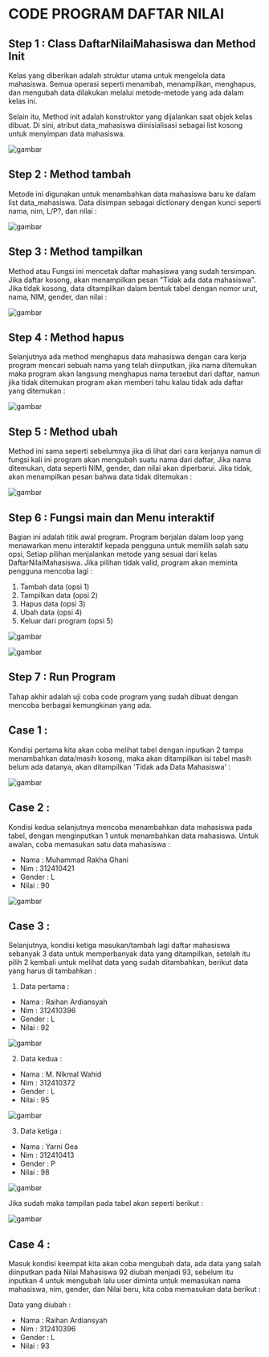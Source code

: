 # CODE PROGRAM DAFTAR NILAI

## Step 1 : Class DaftarNilaiMahasiswa dan Method Init

Kelas yang diberikan adalah struktur utama untuk mengelola data mahasiswa. Semua operasi seperti menambah, menampilkan, menghapus, dan mengubah data dilakukan melalui metode-metode yang ada dalam kelas ini.

Selain itu, Method init adalah konstruktor yang dijalankan saat objek kelas dibuat. Di sini, atribut data_mahasiswa diinisialisasi sebagai list kosong untuk menyimpan data mahasiswa.

![gambar](https://github.com/M-Rakha/labpy08/blob/9f7489b18edbc9b44140fce14fafb9f531703fd3/Cuplikan%20layar%202024-12-09%20185341.png)

## Step 2 : Method tambah

Metode ini digunakan untuk menambahkan data mahasiswa baru ke dalam list data_mahasiswa. Data disimpan sebagai dictionary dengan kunci seperti nama, nim, L/P?, dan nilai :

![gambar](https://github.com/M-Rakha/labpy08/blob/053c6aea8191e0ac95c3353c0043ccda3c468677/Cuplikan%20layar%202024-12-09%20185634.png)

## Step 3 : Method tampilkan

Method atau Fungsi ini mencetak daftar mahasiswa yang sudah tersimpan. Jika daftar kosong, akan menampilkan pesan "Tidak ada data mahasiswa". Jika tidak kosong, data ditampilkan dalam bentuk tabel dengan nomor urut, nama, NIM, gender, dan nilai :

![gambar](https://github.com/M-Rakha/labpy08/blob/1b8553ab492ce8cc8e51e7f9ef8b60008ce117e1/Cuplikan%20layar%202024-12-09%20190045.png)

## Step 4 : Method hapus

Selanjutnya ada method menghapus data mahasiswa dengan cara kerja program mencari sebuah nama yang telah diinputkan, jika nama ditemukan maka program akan langsung menghapus nama tersebut dari daftar, namun jika tidak ditemukan program akan memberi tahu kalau tidak ada daftar yang ditemukan :

![gambar](https://github.com/M-Rakha/labpy08/blob/6e96b588344512a69ff23f890446b2f0815018f7/Cuplikan%20layar%202024-12-09%20190349.png)

## Step 5 : Method ubah

Method ini sama seperti sebelumnya jika di lihat dari cara kerjanya namun di fungsi kali ini program akan mengubah suatu nama dari daftar, Jika nama ditemukan, data seperti NIM, gender, dan nilai akan diperbarui. Jika tidak, akan menampilkan pesan bahwa data tidak ditemukan :

![gambar](https://github.com/M-Rakha/labpy08/blob/6086af0bac87a45f36a5f1a935e6b1afd7c7b142/Cuplikan%20layar%202024-12-09%20190540.png)

## Step 6 : Fungsi main dan Menu interaktif

Bagian ini adalah titik awal program. Program berjalan dalam loop yang menawarkan menu interaktif kepada pengguna untuk memilih salah satu opsi, Setiap pilihan menjalankan metode yang sesuai dari kelas DaftarNilaiMahasiswa. Jika pilihan tidak valid, program akan meminta pengguna mencoba lagi :

1. Tambah data (opsi 1)
2. Tampilkan data (opsi 2)
3. Hapus data (opsi 3)
4. Ubah data (opsi 4)
5. Keluar dari program (opsi 5)

![gambar](https://github.com/M-Rakha/labpy08/blob/3f6651744b4f2237cb0f67e4fc77213f5ed4fc19/Cuplikan%20layar%202024-12-09%20190828.png)

![gambar](https://github.com/M-Rakha/labpy08/blob/76e694277aecd1cc7786e6b9eef26e82300b89c9/Cuplikan%20layar%202024-12-09%20190912.png)

## Step 7 : Run Program

Tahap akhir adalah uji coba code program yang sudah dibuat dengan mencoba berbagai kemungkinan yang ada.

## Case 1 :

Kondisi pertama kita akan coba melihat tabel dengan inputkan 2 tampa menambahkan data/masih kosong, maka akan ditampilkan isi tabel masih belum ada datanya, akan ditampilkan 'Tidak ada Data Mahasiswa' :

![gambar](https://github.com/M-Rakha/labpy08/blob/1a845d8821544c6ea1a0d46aa43bac0852b12492/Cuplikan%20layar%202024-12-09%20191258.png)

## Case 2 :

Kondisi kedua selanjutnya mencoba menambahkan data mahasiswa pada tabel, dengan menginputkan 1 untuk menambahkan data mahasiswa. Untuk awalan, coba memasukan satu data mahasiswa :

- Nama : Muhammad Rakha Ghani
- Nim : 312410421
- Gender : L
- Nilai : 90

![gambar](https://github.com/M-Rakha/labpy08/blob/553aca6e2bc3d225d6c91a8b45504faceaefdc62/Cuplikan%20layar%202024-12-09%20191634.png)

## Case 3 :

Selanjutnya, kondisi ketiga masukan/tambah lagi daftar mahasiswa sebanyak 3 data untuk memperbanyak data yang ditampilkan, setelah itu pilih 2 kembali untuk melihat data yang sudah ditambahkan, berikut data yang harus di tambahkan :

1. Data pertama :
- Nama : Raihan Ardiansyah
- Nim : 312410396
- Gender : L
- Nilai : 92

![gambar](https://github.com/M-Rakha/labpy08/blob/81ccc4a52d7a36363c7cd01ee732ec6f1db92901/Cuplikan%20layar%202024-12-09%20192057.png)

2. Data kedua :
- Nama : M. Nikmal Wahid
- Nim : 312410372
- Gender : L
- Nilai : 95

![gambar](https://github.com/M-Rakha/labpy08/blob/9c9ff10f7f132397ed9637c7ec6c4c3bc6f1e904/Cuplikan%20layar%202024-12-09%20192625.png)

3. Data ketiga :
- Nama : Yarni Gea
- Nim : 312410413
- Gender : P
- Nilai : 98

![gambar](https://github.com/M-Rakha/labpy08/blob/cc5522a9aeb3d8b7b0e319718649b4a577b5e478/Cuplikan%20layar%202024-12-09%20193119.png)

Jika sudah maka tampilan pada tabel akan seperti berikut :

![gambar](https://github.com/M-Rakha/labpy08/blob/8fbc2af7961af0ec0ae1bf6de62af233672d5dd2/Cuplikan%20layar%202024-12-09%20193315.png)

## Case 4 :

Masuk kondisi keempat kita akan coba mengubah data, ada data yang salah diinputkan pada Nilai Mahasiswa 92 diubah menjadi 93, sebelum itu inputkan 4 untuk mengubah lalu user diminta untuk memasukan nama mahasiswa, nim, gender, dan Nilai beru, kita coba memasukan data berikut :

Data yang diubah :
- Nama : Raihan Ardiansyah
- Nim : 312410396
- Gender : L
- Nilai : 93





